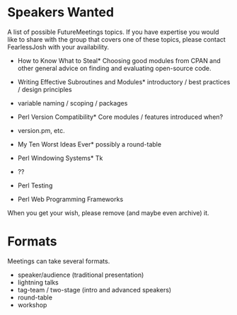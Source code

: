 # Speakers Wanted

A list of possible FutureMeetings topics.  If you have expertise you would like to share with the group that covers one of these topics, please contact FearlessJosh with your availability.

* How to Know What to Steal* Choosing good modules from CPAN and other general advice on finding and evaluating open-source code.



* Writing Effective Subroutines and Modules* introductory / best practices / design principles
* variable naming / scoping / packages



* Perl Version Compatibility* Core modules / features introduced when?
* version.pm, etc.



* My Ten Worst Ideas Ever* possibly a round-table



* Perl Windowing Systems* Tk
* ??



* Perl Testing

* Perl Web Programming Frameworks

When you get your wish, please remove (and maybe even archive) it.

# Formats

Meetings can take several formats.

* speaker/audience (traditional presentation)
* lightning talks
* tag-team / two-stage (intro and advanced speakers)
* round-table
* workshop
